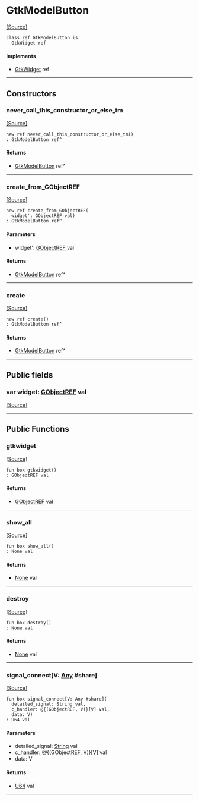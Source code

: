 # GtkModelButton
<span class="source-link">[[Source]](src/gtk3/GtkModelButton.md#L6)</span>
```pony
class ref GtkModelButton is
  GtkWidget ref
```

#### Implements

* [GtkWidget](gtk3-GtkWidget.md) ref

---

## Constructors

### never_call_this_constructor_or_else_tm
<span class="source-link">[[Source]](src/gtk3/GtkModelButton.md#L10)</span>


```pony
new ref never_call_this_constructor_or_else_tm()
: GtkModelButton ref^
```

#### Returns

* [GtkModelButton](gtk3-GtkModelButton.md) ref^

---

### create_from_GObjectREF
<span class="source-link">[[Source]](src/gtk3/GtkModelButton.md#L13)</span>


```pony
new ref create_from_GObjectREF(
  widget': GObjectREF val)
: GtkModelButton ref^
```
#### Parameters

*   widget': [GObjectREF](gtk3-..-gobject-GObjectREF.md) val

#### Returns

* [GtkModelButton](gtk3-GtkModelButton.md) ref^

---

### create
<span class="source-link">[[Source]](src/gtk3/GtkModelButton.md#L17)</span>


```pony
new ref create()
: GtkModelButton ref^
```

#### Returns

* [GtkModelButton](gtk3-GtkModelButton.md) ref^

---

## Public fields

### var widget: [GObjectREF](gtk3-..-gobject-GObjectREF.md) val
<span class="source-link">[[Source]](src/gtk3/GtkModelButton.md#L7)</span>



---

## Public Functions

### gtkwidget
<span class="source-link">[[Source]](src/gtk3/GtkModelButton.md#L9)</span>


```pony
fun box gtkwidget()
: GObjectREF val
```

#### Returns

* [GObjectREF](gtk3-..-gobject-GObjectREF.md) val

---

### show_all
<span class="source-link">[[Source]](src/gtk3/GtkWidget.md#L4)</span>


```pony
fun box show_all()
: None val
```

#### Returns

* [None](builtin-None.md) val

---

### destroy
<span class="source-link">[[Source]](src/gtk3/GtkWidget.md#L10)</span>


```pony
fun box destroy()
: None val
```

#### Returns

* [None](builtin-None.md) val

---

### signal_connect\[V: [Any](builtin-Any.md) #share\]
<span class="source-link">[[Source]](src/gtk3/GtkWidget.md#L13)</span>


```pony
fun box signal_connect[V: Any #share](
  detailed_signal: String val,
  c_handler: @{(GObjectREF, V)}[V] val,
  data: V)
: U64 val
```
#### Parameters

*   detailed_signal: [String](builtin-String.md) val
*   c_handler: @{(GObjectREF, V)}[V] val
*   data: V

#### Returns

* [U64](builtin-U64.md) val

---

